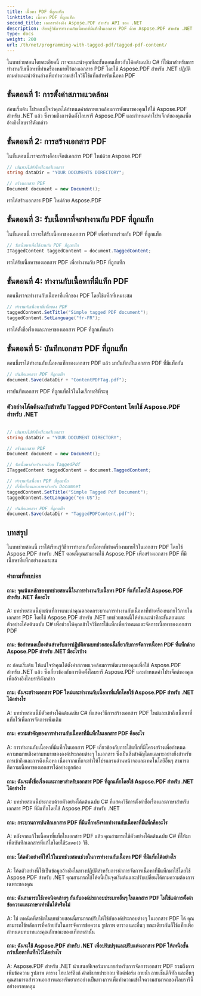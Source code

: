 ```yaml
---
title: เนื้อหา PDF ที่ถูกแท็ก
linktitle: เนื้อหา PDF ที่ถูกแท็ก
second_title: เอกสารอ้างอิง Aspose.PDF สำหรับ API ของ .NET
description: เรียนรู้วิธีการทำงานกับเนื้อหาที่มีแท็กในเอกสาร PDF ด้วย Aspose.PDF สำหรับ .NET คำแนะนำทีละขั้นตอนในการใช้แท็ก
type: docs
weight: 200
url: /th/net/programming-with-tagged-pdf/tagged-pdf-content/
---
```

ในบทช่วยสอนโดยละเอียดนี้ เราจะแนะนำคุณทีละขั้นตอนเกี่ยวกับโค้ดต้นฉบับ C# ที่ให้มาสำหรับการทำงานกับเนื้อหาที่ทำเครื่องหมายไว้ของเอกสาร PDF โดยใช้ Aspose.PDF สำหรับ .NET ปฏิบัติตามคำแนะนำด้านล่างเพื่อทำความเข้าใจวิธีใช้แท็กสำหรับเนื้อหา PDF

## ขั้นตอนที่ 1: การตั้งค่าสภาพแวดล้อม

ก่อนเริ่มต้น โปรดแน่ใจว่าคุณได้กำหนดค่าสภาพแวดล้อมการพัฒนาของคุณให้ใช้ Aspose.PDF สำหรับ .NET แล้ว ซึ่งรวมถึงการติดตั้งไลบรารี Aspose.PDF และกำหนดค่าโปรเจ็กต์ของคุณเพื่ออ้างอิงไลบรารีดังกล่าว

## ขั้นตอนที่ 2: การสร้างเอกสาร PDF

ในขั้นตอนนี้เราจะสร้างอ็อบเจ็กต์เอกสาร PDF ใหม่ด้วย Aspose.PDF

```csharp
// เส้นทางไปยังไดเร็กทอรีเอกสาร
string dataDir = "YOUR DOCUMENTS DIRECTORY";

// สร้างเอกสาร PDF
Document document = new Document();
```

เราได้สร้างเอกสาร PDF ใหม่ด้วย Aspose.PDF

## ขั้นตอนที่ 3: รับเนื้อหาที่จะทำงานกับ PDF ที่ถูกแท็ก

ในขั้นตอนนี้ เราจะได้รับเนื้อหาของเอกสาร PDF เพื่อทำงานร่วมกับ PDF ที่ถูกแท็ก

```csharp
// รับเนื้อหาเพื่อใช้งานกับ PDF ที่ถูกแท็ก
ITaggedContent taggedContent = document.TaggedContent;
```

เราได้รับเนื้อหาของเอกสาร PDF เพื่อทำงานกับ PDF ที่ถูกแท็ก

## ขั้นตอนที่ 4: ทำงานกับเนื้อหาที่มีแท็ก PDF

ตอนนี้เราจะทำงานกับเนื้อหาที่แท็กของ PDF โดยใช้แท็กที่เหมาะสม

```csharp
// ทำงานกับเนื้อหาที่แท็กของ PDF
taggedContent.SetTitle("Simple tagged PDF document");
taggedContent.SetLanguage("fr-FR");
```

เราได้ตั้งชื่อเรื่องและภาษาของเอกสาร PDF ที่ถูกแท็กแล้ว

## ขั้นตอนที่ 5: บันทึกเอกสาร PDF ที่ถูกแท็ก

ตอนนี้เราได้ทำงานกับเนื้อหาแท็กของเอกสาร PDF แล้ว มาบันทึกเป็นเอกสาร PDF ที่มีแท็กกัน

```csharp
// บันทึกเอกสาร PDF ที่ถูกแท็ก
document.Save(dataDir + "ContentPDFTag.pdf");
```

เราบันทึกเอกสาร PDF ที่ถูกแท็กไว้ในไดเร็กทอรีที่ระบุ

### ตัวอย่างโค้ดต้นฉบับสำหรับ Tagged PDFContent โดยใช้ Aspose.PDF สำหรับ .NET 

```csharp

// เส้นทางไปยังไดเร็กทอรีเอกสาร
string dataDir = "YOUR DOCUMENT DIRECTORY";

// สร้างเอกสาร PDF
Document document = new Document();

// รับเนื้อหาสำหรับงานด้วย TaggedPdf
ITaggedContent taggedContent = document.TaggedContent;

// ทำงานกับเนื้อหา PDF ที่ถูกแท็ก
// ตั้งชื่อเรื่องและภาษาสำหรับ Documnet
taggedContent.SetTitle("Simple Tagged Pdf Document");
taggedContent.SetLanguage("en-US");

// บันทึกเอกสาร PDF ที่ถูกแท็ก
document.Save(dataDir + "TaggedPDFContent.pdf");

```
## บทสรุป

ในบทช่วยสอนนี้ เราได้เรียนรู้วิธีการทำงานกับเนื้อหาที่ทำเครื่องหมายไว้ในเอกสาร PDF โดยใช้ Aspose.PDF สำหรับ .NET ตอนนี้คุณสามารถใช้ Aspose.PDF เพื่อสร้างเอกสาร PDF ที่มีเนื้อหาที่แท็กอย่างเหมาะสม

### คำถามที่พบบ่อย

#### ถาม: จุดเน้นหลักของบทช่วยสอนนี้ในการทำงานกับเนื้อหา PDF ที่แท็กโดยใช้ Aspose.PDF สำหรับ .NET คืออะไร

A: บทช่วยสอนนี้มุ่งเน้นที่การแนะนำคุณตลอดกระบวนการทำงานกับเนื้อหาที่ทำเครื่องหมายไว้ภายในเอกสาร PDF โดยใช้ Aspose.PDF สำหรับ .NET บทช่วยสอนนี้ให้คำแนะนำทีละขั้นตอนและตัวอย่างโค้ดต้นฉบับ C# เพื่อช่วยให้คุณเข้าใจวิธีการใช้แท็กเพื่อกำหนดและจัดการเนื้อหาของเอกสาร PDF

#### ถาม: ข้อกำหนดเบื้องต้นสำหรับการปฏิบัติตามบทช่วยสอนนี้เกี่ยวกับการจัดการเนื้อหา PDF ที่แท็กด้วย Aspose.PDF สำหรับ .NET มีอะไรบ้าง

ก: ก่อนเริ่มต้น ให้แน่ใจว่าคุณได้ตั้งค่าสภาพแวดล้อมการพัฒนาของคุณเพื่อใช้ Aspose.PDF สำหรับ .NET แล้ว ซึ่งเกี่ยวข้องกับการติดตั้งไลบรารี Aspose.PDF และกำหนดค่าโปรเจ็กต์ของคุณเพื่ออ้างอิงไลบรารีดังกล่าว

#### ถาม: ฉันจะสร้างเอกสาร PDF ใหม่และทำงานกับเนื้อหาที่แท็กโดยใช้ Aspose.PDF สำหรับ .NET ได้อย่างไร

A: บทช่วยสอนนี้มีตัวอย่างโค้ดต้นฉบับ C# ที่แสดงวิธีการสร้างเอกสาร PDF ใหม่และเข้าถึงเนื้อหาที่แท็กไว้เพื่อการจัดการเพิ่มเติม

#### ถาม: ความสำคัญของการทำงานกับเนื้อหาที่มีแท็กในเอกสาร PDF คืออะไร

A: การทำงานกับเนื้อหาที่มีแท็กในเอกสาร PDF เกี่ยวข้องกับการใช้แท็กที่มีโครงสร้างเพื่อกำหนดความหมายเชิงความหมายขององค์ประกอบต่างๆ ในเอกสาร ซึ่งเป็นสิ่งสำคัญโดยเฉพาะอย่างยิ่งสำหรับการเข้าถึงและการดึงเนื้อหา เนื่องจากแท็กจะทำให้โปรแกรมอ่านหน้าจอและเทคโนโลยีอื่นๆ สามารถตีความเนื้อหาของเอกสารได้อย่างถูกต้อง

#### ถาม: ฉันจะตั้งชื่อเรื่องและภาษาสำหรับเอกสาร PDF ที่ถูกแท็กโดยใช้ Aspose.PDF สำหรับ .NET ได้อย่างไร

A: บทช่วยสอนนี้ประกอบด้วยตัวอย่างโค้ดต้นฉบับ C# ที่แสดงวิธีการตั้งค่าชื่อเรื่องและภาษาสำหรับเอกสาร PDF ที่มีแท็กโดยใช้ Aspose.PDF สำหรับ .NET

#### ถาม: กระบวนการบันทึกเอกสาร PDF ที่มีแท็กหลังจากทำงานกับเนื้อหาที่มีแท็กคืออะไร

 A: หลังจากแก้ไขเนื้อหาที่แท็กในเอกสาร PDF แล้ว คุณสามารถใช้ตัวอย่างโค้ดต้นฉบับ C# ที่ให้มาเพื่อบันทึกเอกสารที่แก้ไขโดยใช้`Save()` วิธี.

#### ถาม: โค้ดตัวอย่างที่ให้ไว้ในบทช่วยสอนช่วยในการทำงานกับเนื้อหา PDF ที่มีแท็กได้อย่างไร

A: โค้ดตัวอย่างนี้ใช้เป็นข้อมูลอ้างอิงในทางปฏิบัติสำหรับการนำการจัดการเนื้อหาที่มีแท็กมาใช้โดยใช้ Aspose.PDF สำหรับ .NET คุณสามารถใช้โค้ดนี้เป็นจุดเริ่มต้นและปรับเปลี่ยนได้ตามความต้องการเฉพาะของคุณ

#### ถาม: ฉันสามารถใช้เทคนิคคล้ายๆ กันกับองค์ประกอบประเภทอื่นๆ ในเอกสาร PDF ไม่ใช่แค่การตั้งค่าข้อความและภาษาเท่านั้นได้หรือไม่

A: ใช่ เทคนิคที่สาธิตในบทช่วยสอนนี้สามารถปรับให้ใช้กับองค์ประกอบต่างๆ ในเอกสาร PDF ได้ คุณสามารถใช้หลักการที่คล้ายกันในการจัดการข้อความ รูปภาพ ตาราง และอื่นๆ ขณะเดียวกันก็ใช้แท็กเพื่อกำหนดบทบาทและคุณลักษณะของแท็กเหล่านั้น

#### ถาม: ฉันจะใช้ Aspose.PDF สำหรับ .NET เพื่อปรับปรุงและปรับแต่งเอกสาร PDF ให้เหนือชั้นกว่าเนื้อหาที่แท็กไว้ได้อย่างไร

A: Aspose.PDF สำหรับ .NET นำเสนอฟีเจอร์มากมายสำหรับการจัดการเอกสาร PDF รวมถึงการเพิ่มข้อความ รูปภาพ ตาราง ไฮเปอร์ลิงก์ คำอธิบายประกอบ ฟิลด์ฟอร์ม ลายน้ำ ลายเซ็นดิจิทัล และอื่นๆ คุณสามารถสำรวจเอกสารและทรัพยากรอย่างเป็นทางการเพื่อทำความเข้าใจความสามารถของไลบรารีนี้อย่างครอบคลุม